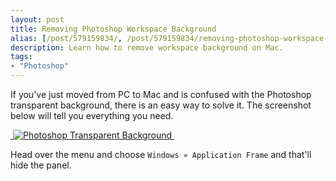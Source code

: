 ```yaml
---
layout: post
title: Removing Photoshop Workspace Background
alias: [/post/579159834/, /post/579159834/removing-photoshop-workspace-background]
description: Learn how to remove workspace background on Mac.
tags:
- "Photoshop"
---
```


If you've just moved from PC to Mac and is confused with the Photoshop transparent background, there is an easy way to solve it. The screenshot below will tell you everything you need.

[ ![Photoshop Transparent Background][image-1] ][1]

Head over the menu and choose `Windows » Application Frame` and that'll hide the panel.

[1]:	http://images.sayzlim.net/2010/05/photoshop_application_bar.jpg "Photoshop Transparent Background"

[image-1]:	http://images.sayzlim.net/2010/05/photoshop_application_bar.jpg "Photoshop Transparent Background"